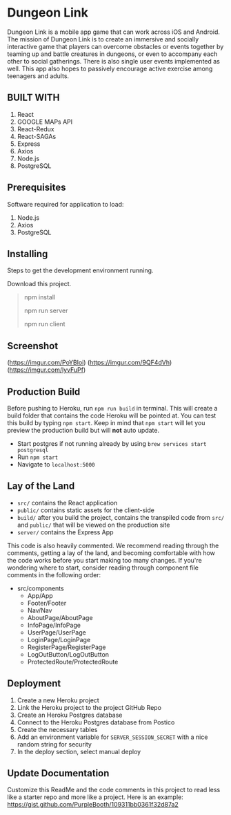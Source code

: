 # Dungeon Link
Dungeon Link is a mobile app game that can work across iOS and Android. The mission of Dungeon Link is to create an immersive and socially interactive game that players can overcome obstacles or events together by teaming up and battle creatures in dungeons, or even to accompany each other to social gatherings. There is also single user events implemented as well. This app also hopes to passively encourage active exercise among teenagers and adults.

## BUILT WITH
1. React
2. GOOGLE MAPs API
3. React-Redux
4. React-SAGAs
5. Express
6. Axios
7. Node.js
8. PostgreSQL


## Prerequisites

Software required for application to load:

1. Node.js
2. Axios
3. PostgreSQL


## Installing

Steps to get the development environment running.

Download this project.

> npm install
> 
> npm run server
> 
> npm run client


## Screenshot

(https://imgur.com/PoYBloi)
(https://imgur.com/9QF4dVh)
(https://imgur.com/lyvFuPf)


## Production Build

Before pushing to Heroku, run `npm run build` in terminal. This will create a build folder that contains the code Heroku will be pointed at. You can test this build by typing `npm start`. Keep in mind that `npm start` will let you preview the production build but will **not** auto update.

* Start postgres if not running already by using `brew services start postgresql`
* Run `npm start`
* Navigate to `localhost:5000`

## Lay of the Land

* `src/` contains the React application
* `public/` contains static assets for the client-side
* `build/` after you build the project, contains the transpiled code from `src/` and `public/` that will be viewed on the production site
* `server/` contains the Express App

This code is also heavily commented. We recommend reading through the comments, getting a lay of the land, and becoming comfortable with how the code works before you start making too many changes. If you're wondering where to start, consider reading through component file comments in the following order:

* src/components
  * App/App
  * Footer/Footer
  * Nav/Nav
  * AboutPage/AboutPage
  * InfoPage/InfoPage
  * UserPage/UserPage
  * LoginPage/LoginPage
  * RegisterPage/RegisterPage
  * LogOutButton/LogOutButton
  * ProtectedRoute/ProtectedRoute

## Deployment

1. Create a new Heroku project
1. Link the Heroku project to the project GitHub Repo
1. Create an Heroku Postgres database
1. Connect to the Heroku Postgres database from Postico
1. Create the necessary tables
1. Add an environment variable for `SERVER_SESSION_SECRET` with a nice random string for security
1. In the deploy section, select manual deploy

## Update Documentation

Customize this ReadMe and the code comments in this project to read less like a starter repo and more like a project. Here is an example: https://gist.github.com/PurpleBooth/109311bb0361f32d87a2
